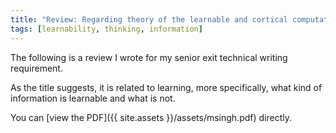 ```yaml
---
title: "Review: Regarding theory of the learnable and cortical computation"
tags: [learnability, thinking, information]
---
```



The following is a review I wrote for my senior exit technical writing requirement.

As the title suggests, it is related to learning, more specifically, what kind of information is learnable and what is not. 

You can [view the PDF]({{ site.assets }}/assets/msingh.pdf) directly.

